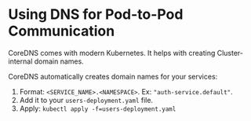# Using DNS for Pod-to-Pod Communication

CoreDNS comes with modern Kubernetes. It helps with creating Cluster-internal domain names.

CoreDNS automatically creates domain names for your services:
1. Format: `<SERVICE_NAME>.<NAMESPACE>`. Ex: `"auth-service.default"`.
2. Add it to your `users-deployment.yaml` file.
3. Apply: `kubectl apply -f=users-deployment.yaml`
